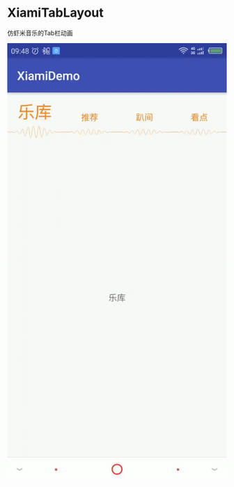 # XiamiTabLayout
仿虾米音乐的Tab栏动画

![img](https://github.com/HarveyLee1228/XiamiTabLayout/blob/master/gif/xiami.gif)
